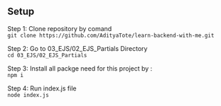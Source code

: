 ## Setup 
Step 1: Clone repository by comand  
`git clone https://github.com/AdityaTote/learn-backend-with-me.git`    

Step 2: Go to 03_EJS/02_EJS_Partials Directory  
`cd 03_EJS/02_EJS_Partials`  

Step 3: Install all packge need for this project by :  
`npm i `  

Step 4: Run index.js file   
`node index.js`
